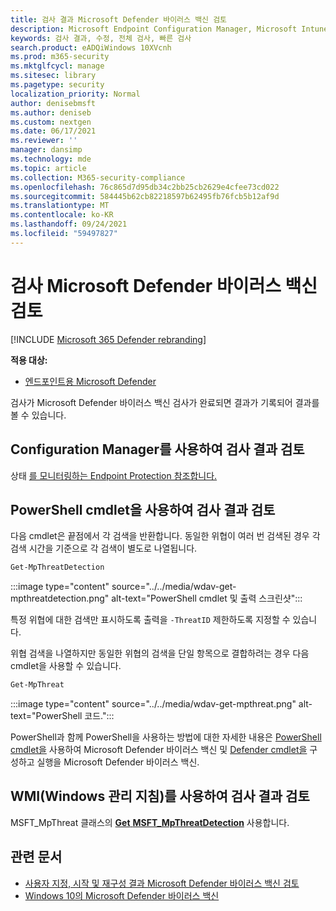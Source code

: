 ```yaml
---
title: 검사 결과 Microsoft Defender 바이러스 백신 검토
description: Microsoft Endpoint Configuration Manager, Microsoft Intune 또는 앱 앱을 사용하여 검사 Windows 보안 검토
keywords: 검사 결과, 수정, 전체 검사, 빠른 검사
search.product: eADQiWindows 10XVcnh
ms.prod: m365-security
ms.mktglfcycl: manage
ms.sitesec: library
ms.pagetype: security
localization_priority: Normal
author: denisebmsft
ms.author: deniseb
ms.custom: nextgen
ms.date: 06/17/2021
ms.reviewer: ''
manager: dansimp
ms.technology: mde
ms.topic: article
ms.collection: M365-security-compliance
ms.openlocfilehash: 76c865d7d95db34c2bb25cb2629e4cfee73cd022
ms.sourcegitcommit: 584445b62cb82218597b62495fb76fcb5b12af9d
ms.translationtype: MT
ms.contentlocale: ko-KR
ms.lasthandoff: 09/24/2021
ms.locfileid: "59497827"
---
```

# <a name="review-microsoft-defender-antivirus-scan-results"></a>검사 Microsoft Defender 바이러스 백신 검토

[!INCLUDE [Microsoft 365 Defender rebranding](../../includes/microsoft-defender.md)]


**적용 대상:**

- [엔드포인트용 Microsoft Defender](/microsoft-365/security/defender-endpoint/)

검사가 Microsoft Defender 바이러스 백신 검사가 완료되면 결과가 기록되어 [](run-scan-microsoft-defender-antivirus.md) 결과를 볼 [](scheduled-catch-up-scans-microsoft-defender-antivirus.md)수 있습니다. 


## <a name="use-configuration-manager-to-review-scan-results"></a>Configuration Manager를 사용하여 검사 결과 검토

상태 [를 모니터링하는 Endpoint Protection 참조합니다.](/configmgr/protect/deploy-use/monitor-endpoint-protection)

## <a name="use-powershell-cmdlets-to-review-scan-results"></a>PowerShell cmdlet을 사용하여 검사 결과 검토

다음 cmdlet은 끝점에서 각 검색을 반환합니다. 동일한 위협이 여러 번 검색된 경우 각 검색 시간을 기준으로 각 검색이 별도로 나열됩니다.

```PowerShell
Get-MpThreatDetection
```

:::image type="content" source="../../media/wdav-get-mpthreatdetection.png" alt-text="PowerShell cmdlet 및 출력 스크린샷":::

특정 위협에 대한 검색만 표시하도록 출력을 `-ThreatID` 제한하도록 지정할 수 있습니다.

위협 검색을 나열하지만 동일한 위협의 검색을 단일 항목으로 결합하려는 경우 다음 cmdlet을 사용할 수 있습니다.

```PowerShell
Get-MpThreat
```

:::image type="content" source="../../media/wdav-get-mpthreat.png" alt-text="PowerShell 코드.":::

PowerShell과 함께 PowerShell을 사용하는 방법에 대한 자세한 내용은 [PowerShell cmdlet을](use-powershell-cmdlets-microsoft-defender-antivirus.md) 사용하여 Microsoft Defender 바이러스 백신 및 [Defender cmdlet을](/powershell/module/defender/) 구성하고 실행을 Microsoft Defender 바이러스 백신.

## <a name="use-windows-management-instruction-wmi-to-review-scan-results"></a>WMI(Windows 관리 지침)를 사용하여 검사 결과 검토

MSFT_MpThreat 클래스의 [ **Get** **MSFT_MpThreatDetection**](/previous-versions/windows/desktop/defender/windows-defender-wmiv2-apis-portal) 사용합니다.


## <a name="related-articles"></a>관련 문서

- [사용자 지정, 시작 및 재구성 결과 Microsoft Defender 바이러스 백신 검토](customize-run-review-remediate-scans-microsoft-defender-antivirus.md)
- [Windows 10의 Microsoft Defender 바이러스 백신](microsoft-defender-antivirus-in-windows-10.md)
